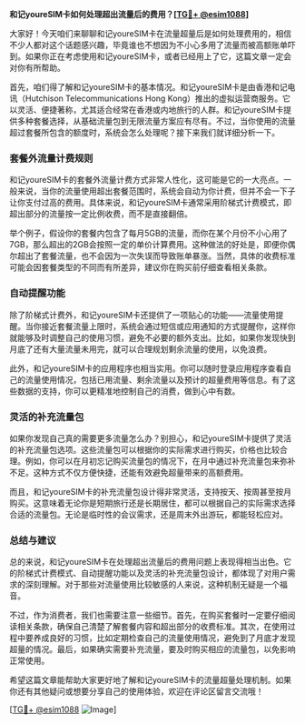 **和记youreSIM卡如何处理超出流量后的费用？[[TG💪+ @esim1088](https://t.me/s/esim1088)]**

大家好！今天咱们来聊聊和记youreSIM卡在流量超量后是如何处理费用的，相信不少人都对这个话题感兴趣，毕竟谁也不想因为不小心多用了流量而被高额账单吓到。如果你正在考虑使用和记youreSIM卡，或者已经用上了它，这篇文章一定会对你有所帮助。

首先，咱们得了解和记youreSIM卡的基本情况。和记youreSIM卡是由香港和记电讯（Hutchison Telecommunications Hong Kong）推出的虚拟运营商服务。它以灵活、便捷著称，尤其适合经常在香港或内地旅行的人群。和记youreSIM卡提供多种套餐选择，从基础流量包到无限流量方案应有尽有。不过，当你使用的流量超过套餐所包含的额度时，系统会怎么处理呢？接下来我们就详细分析一下。

### **套餐外流量计费规则**
和记youreSIM卡的套餐外流量计费方式非常人性化，这可能是它的一大亮点。一般来说，当你的流量使用超出套餐范围时，系统会自动为你计费，但并不会一下子让你支付过高的费用。具体来说，和记youreSIM卡通常采用阶梯式计费模式，即超出部分的流量按一定比例收费，而不是直接翻倍。

举个例子，假设你的套餐内包含了每月5GB的流量，而你在某个月份不小心用了7GB，那么超出的2GB会按照一定的单价计算费用。这种做法的好处是，即便你偶尔超出了套餐流量，也不会因为一次失误而导致账单暴涨。当然，具体的收费标准可能会因套餐类型的不同而有所差异，建议你在购买前仔细查看相关条款。

### **自动提醒功能**
除了阶梯式计费外，和记youreSIM卡还提供了一项贴心的功能——流量使用提醒。当你接近套餐流量上限时，系统会通过短信或应用通知的方式提醒你，这样你就能够及时调整自己的使用习惯，避免不必要的额外支出。比如，如果你发现快到月底了还有大量流量未用完，就可以合理规划剩余流量的使用，以免浪费。

此外，和记youreSIM卡的应用程序也相当实用。你可以随时登录应用程序查看自己的流量使用情况，包括已用流量、剩余流量以及预计的超量费用等信息。有了这些数据的支持，你可以更精准地控制自己的消费，做到心中有数。

### **灵活的补充流量包**
如果你发现自己真的需要更多流量怎么办？别担心，和记youreSIM卡提供了灵活的补充流量包选项。这些流量包可以根据你的实际需求进行购买，价格也比较合理。例如，你可以在月初忘记购买流量包的情况下，在月中通过补充流量包来弥补不足。这种方式不仅方便快捷，还能有效避免超量带来的高额费用。

而且，和记youreSIM卡的补充流量包设计得非常灵活，支持按天、按周甚至按月购买。这意味着无论你是短期旅行还是长期居住，都可以根据自己的实际需求选择合适的流量包。无论是临时性的会议需求，还是周末外出游玩，都能轻松应对。

### **总结与建议**
总的来说，和记youreSIM卡在处理超出流量后的费用问题上表现得相当出色。它的阶梯式计费模式、自动提醒功能以及灵活的补充流量包设计，都体现了对用户需求的深刻理解。对于那些对流量使用比较敏感的人来说，这种机制无疑是一个福音。

不过，作为消费者，我们也需要注意一些细节。首先，在购买套餐时一定要仔细阅读相关条款，确保自己清楚了解套餐内容和超出部分的收费标准。其次，在使用过程中要养成良好的习惯，比如定期检查自己的流量使用情况，避免到了月底才发现超量的情况。最后，如果确实需要补充流量，要及时购买相应的流量包，以免影响正常使用。

希望这篇文章能帮助大家更好地了解和记youreSIM卡的流量超量处理机制。如果你还有其他疑问或想要分享自己的使用体验，欢迎在评论区留言交流哦！

[[TG💪+ @esim1088](https://t.me/s/esim1088) ![Image](https://i.postimg.cc/4NQfJmqS/Snipaste-2025-05-13-00-14-12.png)]